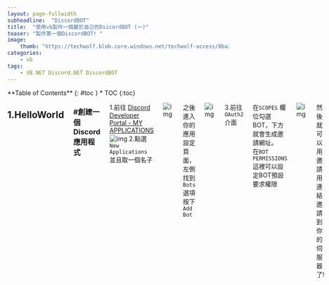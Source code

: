 ```yaml
---
layout: page-fullwidth
subheadline:  "DiscordBOT"
title:  "使用vb製作一個屬於自己的DsicordBOT (一)"
teaser: "製作第一個DiscordBOT! "
image:  
    thumb: "https://techwolf.blob.core.windows.net/techwolf-access/8ba2f23adc3fe81087a02454a64bdd097b5aec7d.png"
categories:
    - vb
tags:
    - VB.NET Discord.NET DiscordBOT
---
```


<!--more-->
<div class="row">
<div class="medium-4 medium-push-8 columns" markdown="1">
<div class="panel radius" markdown="1">
**Table of Contents**
{: #toc }
*  TOC
{:toc}
</div>
</div><!-- /.medium-4.columns -->
<div class="medium-8 medium-pull-4 columns" markdown="1">


## 1.HelloWorld

### #創建一個Discord應用程式 

1.前往 [Discord Developer Portal - MY APPLICATIONS](https://discordapp.com/developers/applications) <br>
![img][MY-APPLICATIONS]
2.點選 `New Applications` 並且取一個名子 <br>

![img][CREATE-AN-APPLICATION]

之後進入你的應用設定頁面，左側找到`Bots` 選項按下`Add Bot`<br>

![img][BUILD-A-BOT]

3.前往`OAuth2`介面

在`SCOPES` 欄位勾選BOT，下方就會生成邀請網址。<br>
在`BOT PERMISSIONS`這裡可以設定BOT預設要求權限

![img][OAuth2_URL]

然後就可以用邀請用連結邀請到你的伺服器了!

![img][Bot]


### #安裝Disocrd.NET 
<br>
首先建立一個VB 的WPF專案 然後點選 <br> 
`工具 -> NuGet套件套件管理員 -> 管理方案的 NuGet 套件`

在瀏覽分頁中搜尋 Discord.NET 並且安裝到現在的專案，
途中會跳出`"接受授權"`點確定就對了

<br>

### #建立連接 & 啟動BOT

```vb
Public Class Form1
    Dim discord As DiscordSocketClient
    Private Sub Form1_Load(sender As Object, e As EventArgs) Handles MyBase.Load
    
        discord = New DiscordSocketClient(New DiscordSocketConfig With {
                                .MessageCacheSize = 500 '設定最大訊息快取
    })

    discord.LoginAsync(TokenType.Bot, "你的Token這裡")'登入BOT
    discord.StartAsync()

    End Sub
End Class
```
這樣啟動表單 查看你的Discord 看看BOT有沒有上限瞜!

<br>

#### #聊天室訊息事件
再來要接收聊天室訊息，需要先有一個事件來接收(`MessageReceived`)。
在Form1_Load 加上 事件
```vb
AddHandler discord.MessageReceived, AddressOf msgReceived
```
並且新增一段Func
```vb
Private Function msgReceived(msg As SocketMessage) As Task
    MsgBox(msg.Author.Username & vbCrLf & msg.Content)
End Function
```
執行效果如下

![img][TestMessage]

<br>

#### #指令

```vb
Dim prefix As String = "!"
Private Async Function msgReceived(msg As SocketMessage) As Task

    If msg.Source = MessageSource.Bot Then Exit Function '如果訊息來源來自其他BOT 那就跳過

    Dim User As SocketUser = msg.Author '將msg.Author轉為SocketUser

    If msg.Content.StartsWith(prefix) Then '如果開頭為 設定的prefix (這裡目前為 ! )

        '將用戶輸入內容擷取 prefix 到 空格 的文字
        Dim cmd As String = msg.Content.Split(Convert.ToChar(prefix))(1).Split(Convert.ToChar(" "))(0)

        Select Case cmd.ToLower '將用戶輸入的指令轉為小寫 (如果要區分大小寫 就把 .ToLower 拿掉)

            Case "hi" '命令為 [prefix]hi
                Await msg.Channel.SendMessageAsync("HI " & User.Mention & " !")
                '傳送訊息

            Case "bye" '命令為 [prefix]bye
                Await msg.Channel.SendMessageAsync("Goodbye " & User.Mention & " !")
                '傳送訊息

        End Select

    End If

End Function
```
執行效果如下

![img][commandTest]

<br>

#### #紀錄聊天訊息
由於`Private Async Function msgReceived(msg As SocketMessage) As Task` 是一個**跨執行續的Func**，這裡如果要用到 ListView 或是 DataGridViewr <br>(應該是所有**跨執行續更新UI**) 都需要使用**委派(Delegate)**。

這裡以 Listview 示範，資料行如下圖有四個。

![img][Form1listview]

先建立一個拿來更新 Listview 的方法，如同下面的 UpdateListview，然後再建立一個有相同 signature 的委派，下面叫 MyListViewCallBack 。

```vb
    Private Delegate Sub MyListViewCallBack(ByVal item As ListViewItem)
    Private Sub UpdateListview(ByVal item As ListViewItem)
        If Me.InvokeRequired() Then
            Dim cb As New MyListViewCallBack(AddressOf UpdateListview)
            Me.Invoke(cb, item)
        Else
            ListView1.Items.Add(item)
        End If
    End Sub
```

這時候就可以在`Private Async Function msgReceived(msg As SocketMessage) As Task`
裡面，宣告一個 `Dim item as new ListViewItem`
設定完裡面內如後，再用 `UpdateListview(item)` 即可添加到ListView 裡面了。

**這部分的完整內容**
```vb
    Private Async Function msgReceived(msg As SocketMessage) As Task

        If msg.Source = MessageSource.Bot Then Exit Function '如果訊息來源來自其他BOT 那就跳過

        Dim User As SocketUser = msg.Author '將msg.Author轉為SocketUser

        If msg.Content.StartsWith(prefix) Then '如果開頭為 設定的prefix (這裡目前為 ! )

            '將用戶輸入內容擷取 prefix 到 空格 的文字
            Dim cmd As String = msg.Content.Split(Convert.ToChar(prefix))(1).Split(Convert.ToChar(" "))(0)

            Select Case cmd.ToLower '將用戶輸入的指令轉為小寫 (如果要區分大小寫 就把 .ToLower 拿掉)

                Case "hi" '命令為 [prefix]hi
                    Await msg.Channel.SendMessageAsync("HI " & User.Mention & " !")
                '傳送訊息

                Case "bye" '命令為 [prefix]bye
                    Await msg.Channel.SendMessageAsync("Goodbye " & User.Mention & " !")
                    '傳送訊息

            End Select

        End If

        Dim item As New ListViewItem
        item.Text = Date.Now
        item.SubItems.Add("訊息")
        item.SubItems.Add(User.Username)
        item.SubItems.Add(msg.Content)
        UpdateListview(item)

    End Function

    Private Delegate Sub MyListViewCallBack(ByVal item As ListViewItem)
    Private Sub UpdateListview(ByVal item As ListViewItem)
        If Me.InvokeRequired() Then
            Dim cb As New MyListViewCallBack(AddressOf UpdateListview)
            Me.Invoke(cb, item)
        Else
            ListView1.Items.Add(item)
        End If
    End Sub
```

![img][FinalResults]




#### 全部程式碼:
```vb
Imports System.ComponentModel
Imports Discord
Imports Discord.WebSocket

Public Class Form1
    Dim discord As DiscordSocketClient
    Dim prefix As String = "!"
    Dim isStart As Boolean = False

    Private Sub Form1_Load(sender As Object, e As EventArgs) Handles MyBase.Load

        discord = New DiscordSocketClient(New DiscordSocketConfig With {
                                .MessageCacheSize = 500
    })
        AddHandler discord.LoggedOut, AddressOf LoggedOut
        AddHandler discord.LoggedIn, AddressOf Loggedin
        AddHandler discord.MessageReceived, AddressOf msgReceived

    End Sub

    Private Function Loggedin() As Task
        Dim item As New ListViewItem
        item.Text = Date.Now
        item.ForeColor = Drawing.Color.Green
        item.SubItems.Add("資訊")
        item.SubItems.Add("系統")
        item.SubItems.Add("以成功登入")
        UpdateListview(item)
    End Function

    Private Function LoggedOut() As Task
        Dim item As New ListViewItem
        item.Text = Date.Now
        item.ForeColor = Drawing.Color.Green
        item.SubItems.Add("資訊")
        item.SubItems.Add("系統")
        item.SubItems.Add("以成功登出")
        UpdateListview(item)
    End Function

    Private Async Function msgReceived(msg As SocketMessage) As Task

        If msg.Source = MessageSource.Bot Then Exit Function '如果訊息來源來自其他BOT 那就跳過

        Dim User As SocketUser = msg.Author '將msg.Author轉為SocketUser

        If msg.Content.StartsWith(prefix) Then '如果開頭為 設定的prefix (這裡目前為 ! )

            '將用戶輸入內容擷取 prefix 到 空格 的文字
            Dim cmd As String = msg.Content.Split(Convert.ToChar(prefix))(1).Split(Convert.ToChar(" "))(0)

            Select Case cmd.ToLower '將用戶輸入的指令轉為小寫 (如果要區分大小寫 就把 .ToLower 拿掉)

                Case "hi" '命令為 [prefix]hi
                    Await msg.Channel.SendMessageAsync("HI " & User.Mention & " !")
                '傳送訊息

                Case "bye" '命令為 [prefix]bye
                    Await msg.Channel.SendMessageAsync("Goodbye " & User.Mention & " !")
                    '傳送訊息

            End Select

        End If

        Dim item As New ListViewItem
        item.Text = Date.Now
        item.SubItems.Add("訊息")
        item.SubItems.Add(User.Username)
        item.SubItems.Add(msg.Content)
        UpdateListview(item)

    End Function

    Private Delegate Sub MyListViewCallBack(ByVal item As ListViewItem)
    Private Sub UpdateListview(ByVal item As ListViewItem)
        If Me.InvokeRequired() Then
            Dim cb As New MyListViewCallBack(AddressOf UpdateListview)
            Me.Invoke(cb, item)
        Else
            ListView1.Items.Add(item)
        End If
    End Sub
    Private Sub Button1_Click(sender As Object, e As EventArgs) Handles Button1.Click

        isStart = Not isStart

        If isStart Then

            Try

                discord.LoginAsync(TokenType.Bot, "NTUzNDExNjg4MjQyODcyMzMw.D2OQCA.7l6z4aY_-0FCfZs3IISq6MMod8c")
                discord.StartAsync()
                Label1.Text = "線上Online"
                Label1.BackColor = Drawing.Color.MediumSpringGreen   '由於有 Imports Discord ，Color 會被 Discord.Color 給占走 要用原本的color 要在前面加上Drawing

            Catch ex As Exception

                MsgBox(ex.Message)
                isStart = False

                Exit Sub

            End Try

        Else

            discord.LogoutAsync()
            discord.StopAsync()
            Label1.BackColor = Drawing.Color.Silver
            Label1.Text = "離線Offline"

        End If

    End Sub

    Private Sub Form1_Closing(sender As Object, e As CancelEventArgs) Handles Me.Closing

        If discord.LoginState = LoginState.LoggedIn Then discord.LogoutAsync()
        discord.StopAsync()

    End Sub
End Class
```




















[MY-APPLICATIONS]:https://InterfaceGUI.github.io/images/MY-APPLICATIONS.png

[CREATE-AN-APPLICATION]:https://InterfaceGUI.github.io/images/CREATE-AN-APPLICATION.png

[BUILD-A-BOT]:https://InterfaceGUI.github.io/images/BUILD-A-BOT.png

[OAuth2_URL]:https://InterfaceGUI.github.io/images/OAuth2_URL.png

[Bot]:https://InterfaceGUI.github.io/images/Bot.png

[TestMessage]:https://InterfaceGUI.github.io/images/TestMessage.png

[commandTest]:https://InterfaceGUI.github.io/images/commandTest.png

[Form1listview]:https://InterfaceGUI.github.io/images/Form1-listview.png

[FinalResults]:https://InterfaceGUI.github.io/images/
